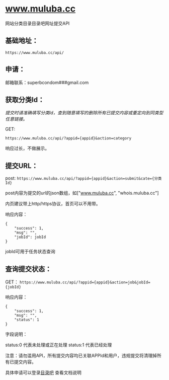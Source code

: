# www.muluba.cc

网站分类目录目录吧网址提交API

## 基础地址：

`https://www.muluba.cc/api/`

## 申请：

邮箱联系：superbcondom###gmail.com

## 获取分类Id：

*提交时请准确填写分类Id，查到随意填写的删除所有已提交内容或重定向到同类型任意链接。*

GET:

`https://www.muluba.cc/api/?appid={appid}&action=category`

响应过长，不做展示。

## 提交URL：

post:
`https://www.muluba.cc/api/?appid={appid}&action=submit&cate={分类Id}`

post内容为提交的url的json数组，如["www.muluba.cc", "whois.muluba.cc"]

内页建议带上http/https协议，首页可以不用带。

响应内容：
```
{
    "success": 1,
    "msg": "",
    "jobId": jobId
}
```

jobId可用于任务状态查询

## 查询提交状态：

GET：
`https://www.muluba.cc/api/?appid={appid}&action=job&jobId={jobId}`

响应内容：
```
{
    "success": 1,
    "msg": "",
    "status": 1
}
```

字段说明：

status:0 代表未处理或正在处理
status:1 代表已经处理

注意：请勿滥用API，所有提交内容均已关联APPId和用户，违规提交将清理掉所有已提交内容。

具体申请可以登录[目录吧](https://www.muluba.cc) 查看文档说明
